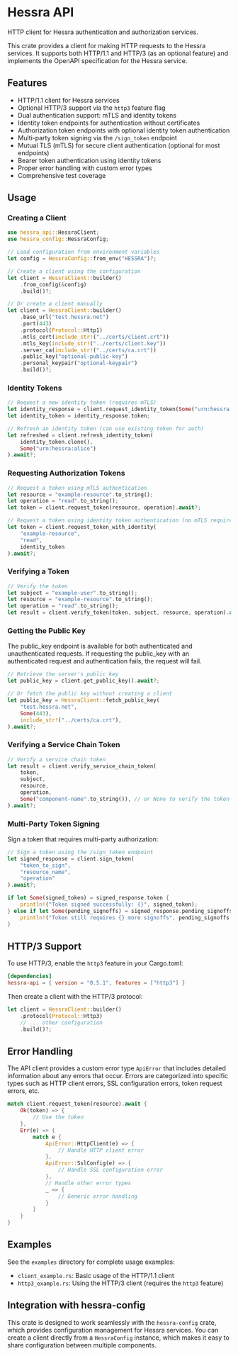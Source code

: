 # Hessra API

HTTP client for Hessra authentication and authorization services.

This crate provides a client for making HTTP requests to the Hessra services. It supports both HTTP/1.1 and HTTP/3 (as an optional feature) and implements the OpenAPI specification for the Hessra service.

## Features

- HTTP/1.1 client for Hessra services
- Optional HTTP/3 support via the `http3` feature flag
- Dual authentication support: mTLS and identity tokens
- Identity token endpoints for authentication without certificates
- Authorization token endpoints with optional identity token authentication
- Multi-party token signing via the `/sign_token` endpoint
- Mutual TLS (mTLS) for secure client authentication (optional for most endpoints)
- Bearer token authentication using identity tokens
- Proper error handling with custom error types
- Comprehensive test coverage

## Usage

### Creating a Client

```rust
use hessra_api::HessraClient;
use hessra_config::HessraConfig;

// Load configuration from environment variables
let config = HessraConfig::from_env("HESSRA")?;

// Create a client using the configuration
let client = HessraClient::builder()
    .from_config(&config)
    .build()?;

// Or create a client manually
let client = HessraClient::builder()
    .base_url("test.hessra.net")
    .port(443)
    .protocol(Protocol::Http1)
    .mtls_cert(include_str!("../certs/client.crt"))
    .mtls_key(include_str!("../certs/client.key"))
    .server_ca(include_str!("../certs/ca.crt"))
    .public_key("optional-public-key")
    .personal_keypair("optional-keypair")
    .build()?;
```

### Identity Tokens

```rust
// Request a new identity token (requires mTLS)
let identity_response = client.request_identity_token(Some("urn:hessra:alice")).await?;
let identity_token = identity_response.token;

// Refresh an identity token (can use existing token for auth)
let refreshed = client.refresh_identity_token(
    identity_token.clone(),
    Some("urn:hessra:alice")
).await?;
```

### Requesting Authorization Tokens

```rust
// Request a token using mTLS authentication
let resource = "example-resource".to_string();
let operation = "read".to_string();
let token = client.request_token(resource, operation).await?;

// Request a token using identity token authentication (no mTLS required)
let token = client.request_token_with_identity(
    "example-resource",
    "read",
    identity_token
).await?;
```

### Verifying a Token

```rust
// Verify the token
let subject = "example-user".to_string();
let resource = "example-resource".to_string();
let operation = "read".to_string();
let result = client.verify_token(token, subject, resource, operation).await?;
```

### Getting the Public Key

The public_key endpoint is available for both authenticated and unauthenticated requests. If requesting the public_key with an authenticated request and authentication fails, the request will fail.

```rust
// Retrieve the server's public key
let public_key = client.get_public_key().await?;

// Or fetch the public key without creating a client
let public_key = HessraClient::fetch_public_key(
    "test.hessra.net",
    Some(443),
    include_str!("../certs/ca.crt"),
).await?;
```

### Verifying a Service Chain Token

```rust
// Verify a service chain token
let result = client.verify_service_chain_token(
    token,
    subject,
    resource,
    operation,
    Some("component-name".to_string()), // or None to verify the token against the full service chain
).await?;
```

### Multi-Party Token Signing

Sign a token that requires multi-party authorization:

```rust
// Sign a token using the /sign_token endpoint
let signed_response = client.sign_token(
    "token_to_sign",
    "resource_name",
    "operation"
).await?;

if let Some(signed_token) = signed_response.token {
    println!("Token signed successfully: {}", signed_token);
} else if let Some(pending_signoffs) = signed_response.pending_signoffs {
    println!("Token still requires {} more signoffs", pending_signoffs.len());
}
```

## HTTP/3 Support

To use HTTP/3, enable the `http3` feature in your Cargo.toml:

```toml
[dependencies]
hessra-api = { version = "0.5.1", features = ["http3"] }
```

Then create a client with the HTTP/3 protocol:

```rust
let client = HessraClient::builder()
    .protocol(Protocol::Http3)
    // ... other configuration
    .build()?;
```

## Error Handling

The API client provides a custom error type `ApiError` that includes detailed information about any errors that occur. Errors are categorized into specific types such as HTTP client errors, SSL configuration errors, token request errors, etc.

```rust
match client.request_token(resource).await {
    Ok(token) => {
        // Use the token
    },
    Err(e) => {
        match e {
            ApiError::HttpClient(e) => {
                // Handle HTTP client error
            },
            ApiError::SslConfig(e) => {
                // Handle SSL configuration error
            },
            // Handle other error types
            _ => {
                // Generic error handling
            }
        }
    }
}
```

## Examples

See the `examples` directory for complete usage examples:

- `client_example.rs`: Basic usage of the HTTP/1.1 client
- `http3_example.rs`: Using the HTTP/3 client (requires the `http3` feature)

## Integration with hessra-config

This crate is designed to work seamlessly with the `hessra-config` crate, which provides configuration management for Hessra services. You can create a client directly from a `HessraConfig` instance, which makes it easy to share configuration between multiple components.

